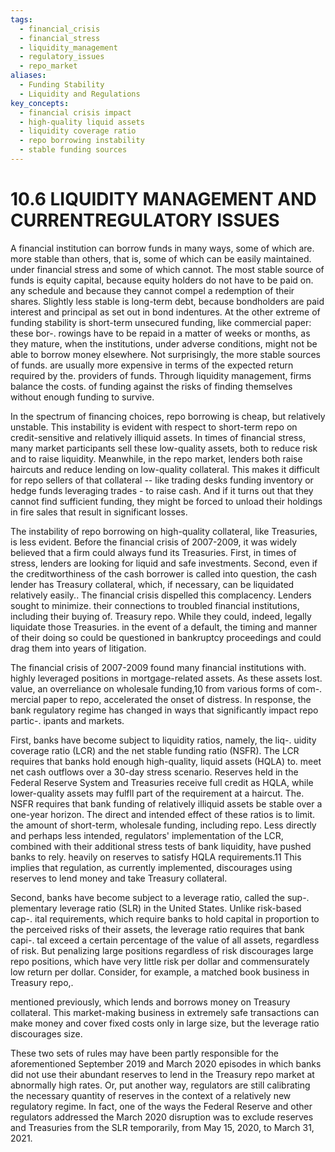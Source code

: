 ```yaml
---
tags:
  - financial_crisis
  - financial_stress
  - liquidity_management
  - regulatory_issues
  - repo_market
aliases:
  - Funding Stability
  - Liquidity and Regulations
key_concepts:
  - financial crisis impact
  - high-quality liquid assets
  - liquidity coverage ratio
  - repo borrowing instability
  - stable funding sources
---
```


# 10.6 LIQUIDITY MANAGEMENT AND CURRENTREGULATORY ISSUES  

A financial institution can borrow funds in many ways, some of which are. more stable than others, that is, some of which can be easily maintained. under financial stress and some of which cannot. The most stable source of funds is equity capital, because equity holders do not have to be paid on. any schedule and because they cannot compel a redemption of their shares. Slightly less stable is long-term debt, because bondholders are paid interest and principal as set out in bond indentures. At the other extreme of funding stability is short-term unsecured funding, like commercial paper: these bor-. rowings have to be repaid in a matter of weeks or months, as they mature, when the institutions, under adverse conditions, might not be able to borrow money elsewhere. Not surprisingly, the more stable sources of funds. are usually more expensive in terms of the expected return required by the. providers of funds. Through liquidity management, firms balance the costs. of funding against the risks of finding themselves without enough funding to survive.  

In the spectrum of financing choices, repo borrowing is cheap, but relatively unstable. This instability is evident with respect to short-term repo on credit-sensitive and relatively illiquid assets. In times of financial stress, many market participants sell these low-quality assets, both to reduce risk and to raise liquidity. Meanwhile, in the repo market, lenders both raise haircuts and reduce lending on low-quality collateral. This makes it difficult for repo sellers of that collateral -- like trading desks funding inventory or hedge funds leveraging trades - to raise cash. And if it turns out that they cannot find sufficient funding, they might be forced to unload their holdings in fire sales that result in significant losses.  

The instability of repo borrowing on high-quality collateral, like Treasuries, is less evident. Before the financial crisis of 2007-2009, it was widely believed that a firm could always fund its Treasuries. First, in times of stress, lenders are looking for liquid and safe investments. Second, even if the creditworthiness of the cash borrower is called into question, the cash lender has Treasury collateral, which, if necessary, can be liquidated relatively easily.. The financial crisis dispelled this complacency. Lenders sought to minimize. their connections to troubled financial institutions, including their buying of. Treasury repo. While they could, indeed, legally liquidate those Treasuries. in the event of a default, the timing and manner of their doing so could be questioned in bankruptcy proceedings and could drag them into years of litigation.  

The financial crisis of 2007-2009 found many financial institutions with. highly leveraged positions in mortgage-related assets. As these assets lost. value, an overreliance on wholesale funding,10 from various forms of com-. mercial paper to repo, accelerated the onset of distress. In response, the bank regulatory regime has changed in ways that significantly impact repo partic-. ipants and markets.  

First, banks have become subject to liquidity ratios, namely, the liq-. uidity coverage ratio (LCR) and the net stable funding ratio (NSFR). The LCR requires that banks hold enough high-quality, liquid assets (HQLA) to. meet net cash outflows over a 30-day stress scenario. Reserves held in the Federal Reserve System and Treasuries receive full credit as HQLA, while lower-quality assets may fulfll part of the requirement at a haircut. The. NSFR requires that bank funding of relatively illiquid assets be stable over a one-year horizon. The direct and intended effect of these ratios is to limit. the amount of short-term, wholesale funding, including repo. Less directly and perhaps less intended, regulators' implementation of the LCR, combined with their additional stress tests of bank liquidity, have pushed banks to rely. heavily on reserves to satisfy HQLA requirements.11 This implies that regulation, as currently implemented, discourages using reserves to lend money and take Treasury collateral.  

Second, banks have become subject to a leverage ratio, called the sup-. plementary leverage ratio (SLR) in the United States. Unlike risk-based cap-. ital requirements, which require banks to hold capital in proportion to the perceived risks of their assets, the leverage ratio requires that bank capi-. tal exceed a certain percentage of the value of all assets, regardless of risk. But penalizing large positions regardless of risk discourages large repo positions, which have very little risk per dollar and commensurately low return per dollar. Consider, for example, a matched book business in Treasury repo,.  

mentioned previously, which lends and borrows money on Treasury collateral. This market-making business in extremely safe transactions can make money and cover fixed costs only in large size, but the leverage ratio discourages size.  

These two sets of rules may have been partly responsible for the aforementioned September 2019 and March 2020 episodes in which banks did not use their abundant reserves to lend in the Treasury repo market at abnormally high rates. Or, put another way, regulators are still calibrating the necessary quantity of reserves in the context of a relatively new regulatory regime. In fact, one of the ways the Federal Reserve and other regulators addressed the March 2020 disruption was to exclude reserves and Treasuries from the SLR temporarily, from May 15, 2020, to March 31, 2021.
